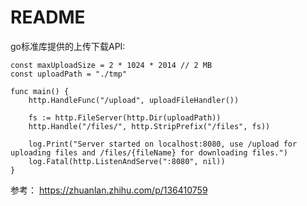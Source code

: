 # README

go标准库提供的上传下载API:
```
const maxUploadSize = 2 * 1024 * 2014 // 2 MB 
const uploadPath = "./tmp"

func main() {
    http.HandleFunc("/upload", uploadFileHandler())

    fs := http.FileServer(http.Dir(uploadPath))
    http.Handle("/files/", http.StripPrefix("/files", fs))

    log.Print("Server started on localhost:8080, use /upload for uploading files and /files/{fileName} for downloading files.")
    log.Fatal(http.ListenAndServe(":8080", nil))
}
```
参考： https://zhuanlan.zhihu.com/p/136410759